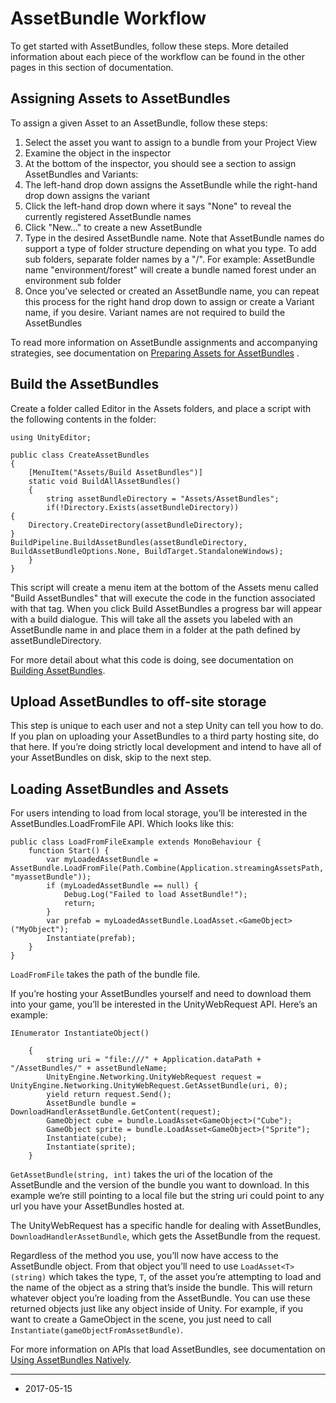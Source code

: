# AssetBundle Workflow

To get started with AssetBundles, follow these steps. More detailed information about each piece of the workflow can be found in the other pages in this section of documentation.

## Assigning Assets to AssetBundles

To assign a given Asset to an AssetBundle, follow these steps:

1. Select the asset you want to assign to a bundle from your Project View
2. Examine the object in the inspector
3. At the bottom of the inspector, you should see a section to assign AssetBundles and Variants:
4. The left-hand drop down assigns the AssetBundle while the right-hand drop down assigns the variant
5. Click the left-hand drop down where it says "None" to reveal the currently registered AssetBundle names
6. Click "New…" to create a new AssetBundle
7. Type in the desired AssetBundle name. Note that AssetBundle names do support a type of folder structure depending on what you type.  To add sub folders, separate folder names by a "/". For example: AssetBundle name "environment/forest" will create a bundle named forest under an environment sub folder
8. Once you’ve selected or created an AssetBundle name, you can repeat this process for the right hand drop down to assign or create a Variant name, if you desire.  Variant names are not required to build the AssetBundles

To read more information on AssetBundle assignments and accompanying strategies, see documentation on [Preparing Assets for AssetBundles](AssetBundles-Preparing)
.

## Build the AssetBundles

Create a folder called Editor in the Assets folders, and place a script with the following contents in the folder:

```
using UnityEditor;

public class CreateAssetBundles
{
	[MenuItem("Assets/Build AssetBundles")]
	static void BuildAllAssetBundles()
	{
		string assetBundleDirectory = "Assets/AssetBundles";
		if(!Directory.Exists(assetBundleDirectory))
{
	Directory.CreateDirectory(assetBundleDirectory);
}
BuildPipeline.BuildAssetBundles(assetBundleDirectory, BuildAssetBundleOptions.None, BuildTarget.StandaloneWindows);
	}
}
```

This script will create a menu item at the bottom of the Assets menu called "Build AssetBundles" that will execute the code in the function associated with that tag.  When you click Build AssetBundles a progress bar will appear with a build dialogue.  This will take all the assets you labeled with an AssetBundle name in and place them in a folder at the path defined by assetBundleDirectory.

For more detail about what this code is doing, see documentation on [Building AssetBundles](AssetBundles-Building).

## Upload AssetBundles to off-site storage

This step is unique to each user and not a step Unity can tell you how to do.  If you plan on uploading your AssetBundles to a third party hosting site, do that here.  If you’re doing strictly local development and intend to have all of your AssetBundles on disk, skip to the next step.

## Loading AssetBundles and Assets

For users intending to load from local storage, you’ll be interested in the AssetBundles.LoadFromFile API.  Which looks like this:

```
public class LoadFromFileExample extends MonoBehaviour {
	function Start() {
		var myLoadedAssetBundle = AssetBundle.LoadFromFile(Path.Combine(Application.streamingAssetsPath, "myassetBundle"));
		if (myLoadedAssetBundle == null) {
			Debug.Log("Failed to load AssetBundle!");
			return;
		}
		var prefab = myLoadedAssetBundle.LoadAsset.<GameObject>("MyObject");
		Instantiate(prefab);
	}
}
```

`LoadFromFile` takes the path of the bundle file.

If you’re hosting your AssetBundles yourself and need to download them into your game, you’ll be interested in the UnityWebRequest API.  Here’s an example:

```
IEnumerator InstantiateObject()

    {
        string uri = "file:///" + Application.dataPath + "/AssetBundles/" + assetBundleName;        
        UnityEngine.Networking.UnityWebRequest request = UnityEngine.Networking.UnityWebRequest.GetAssetBundle(uri, 0);
        yield return request.Send();
        AssetBundle bundle = DownloadHandlerAssetBundle.GetContent(request);
        GameObject cube = bundle.LoadAsset<GameObject>("Cube");
        GameObject sprite = bundle.LoadAsset<GameObject>("Sprite");
        Instantiate(cube);
        Instantiate(sprite);
    }
```

`GetAssetBundle(string, int)` takes the uri of the location of the AssetBundle and the version of the bundle you want to download. In this example we’re still pointing to a local file but the string uri could point to any url you have your AssetBundles hosted at.

The UnityWebRequest has a specific handle for dealing with AssetBundles, `DownloadHandlerAssetBundle`, which gets the AssetBundle from the request.

Regardless of the method you use, you’ll now have access to the AssetBundle object.  From that object you’ll need to use `LoadAsset<T>(string)` which takes the type, `T`, of the asset you’re attempting to load and the name of the object as a string that’s inside the bundle. This will return whatever object you’re loading from the AssetBundle.  You can use these returned objects just like any object inside of Unity. For example, if you want to create a GameObject in the scene, you just need to call `Instantiate(gameObjectFromAssetBundle)`.  

For more information on APIs that load AssetBundles, see documentation on [Using AssetBundles Natively](AssetBundles-Native).

----
* <span class="page-edit">2017-05-15  <!-- include IncludeTextNewPageNoEdit --></span>
